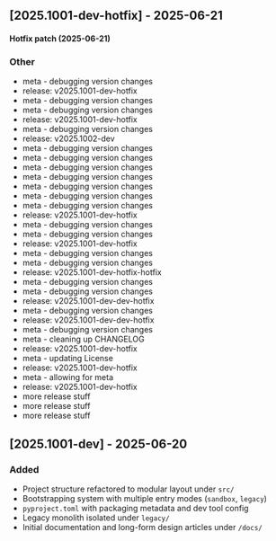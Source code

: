 
## [2025.1001-dev-hotfix] - 2025-06-21

#### Hotfix patch (2025-06-21)
### Other
- meta - debugging version changes
- release: v2025.1001-dev-hotfix
- meta - debugging version changes
- meta - debugging version changes
- release: v2025.1001-dev-hotfix
- meta - debugging version changes
- release: v2025.1002-dev
- meta - debugging version changes
- meta - debugging version changes
- meta - debugging version changes
- meta - debugging version changes
- meta - debugging version changes
- meta - debugging version changes
- meta - debugging version changes
- release: v2025.1001-dev-hotfix
- meta - debugging version changes
- meta - debugging version changes
- release: v2025.1001-dev-hotfix
- meta - debugging version changes
- meta - debugging version changes
- release: v2025.1001-dev-hotfix-hotfix
- meta - debugging version changes
- meta - debugging version changes
- release: v2025.1001-dev-dev-hotfix
- meta - debugging version changes
- release: v2025.1001-dev-dev-hotfix
- meta - debugging version changes
- meta - cleaning up CHANGELOG
- release: v2025.1001-dev-hotfix
- meta - updating License
- release: v2025.1001-dev-hotfix
- meta - allowing for meta
- release: v2025.1001-dev-hotfix
- more release stuff
- more release stuff
- more release stuff


## [2025.1001-dev] - 2025-06-20
### Added
- Project structure refactored to modular layout under `src/`
- Bootstrapping system with multiple entry modes (`sandbox`, `legacy`)
- `pyproject.toml` with packaging metadata and dev tool config
- Legacy monolith isolated under `legacy/`
- Initial documentation and long-form design articles under `/docs/`
